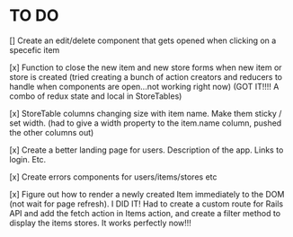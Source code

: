 # TO DO 

[] Create an edit/delete component that gets opened when clicking on a specefic item

[x] Function to close the new item and new store forms when new item or store is created
    (tried creating a bunch of action creators and reducers to handle when components are open...not working right now)
    (GOT IT!!!! A combo of redux state and local in StoreTables)

[x] StoreTable columns changing size with item name. Make them sticky / set width.
    (had to give a width property to the item.name column, pushed the other columns out)

[x] Create a better landing page for users. Description of the app. Links to login. Etc.

[x] Create errors components for users/items/stores etc

[x] Figure out how to render a newly created Item immediately to the DOM (not wait for page refresh).
    I DID IT! Had to create a custom route for Rails API and add the fetch action in Items action, and 
    create a filter method to display the items stores. It works perfectly now!!!